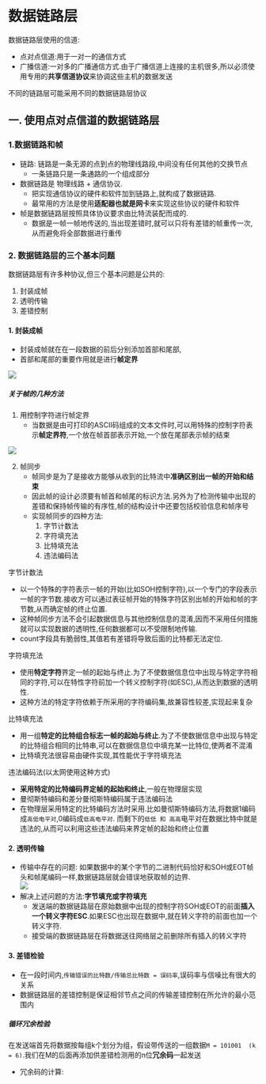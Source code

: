 # 数据链路层
数据链路层使用的信道:
* 点对点信道:用于一对一的通信方式
* 广播信道:一对多的广播通信方式.由于广播信道上连接的主机很多,所以必须使用专用的**共享信道协议**来协调这些主机的数据发送

不同的链路层可能采用不同的数据链路层协议

## 一. 使用点对点信道的数据链路层
### 1.数据链路和帧
* 链路: 链路是一条无源的点到点的物理线路段,中间没有任何其他的交换节点
    * 一条链路只是一条通路的一个组成部分
* 数据链路是 物理线路 + 通信协议.
    * 把实现通信协议的硬件和软件加到链路上,就构成了数据链路.
    * 最常用的方法是使用**适配器也就是网卡**来实现这些协议的硬件和软件
* 帧是数据链路层按照具体协议要求由比特流装配而成的.
    * 数据是一帧一帧地传送的,当出现差错时,就可以只将有差错的帧重传一次,从而避免将全部数据进行重传
### 2. 数据链路层的三个基本问题
数据链路层有许多种协议,但三个基本问题是公共的:
1. 封装成帧
2. 透明传输
3. 差错控制

#### 1. 封装成帧
* 封装成帧就在在一段数据的前后分别添加首部和尾部,
* 首部和尾部的重要作用就是进行**帧定界**

![](https://ws1.sinaimg.cn/large/0077h8xtly1fr7pniddyyj30ww0eawge.jpg)

##### 关于帧的几种方法

1. 用控制字符进行帧定界
    * 当数据是由可打印的ASCII码组成的文本文件时,可以用特殊的控制字符表示**帧定界符**,一个放在帧首部表示开始,一个放在尾部表示帧的结束


![](https://ws1.sinaimg.cn/large/0077h8xtly1fr7q1p23gdj30y90au75i.jpg)

2. 帧同步
    * 帧同步是为了是接收方能够从收到的比特流中**准确区别出一帧的开始和结束**
    * 因此帧的设计必须要有帧首和帧尾的标识方法.另外为了检测传输中出现的差错和保持帧传输的有序性,帧的结构设计中还要包括校验信息和帧序号
    * 实现帧同步的四种方法:
        1. 字节计数法
        2. 字符填充法
        3. 比特填充法
        4. 违法编码法

字节计数法    
* 以一个特殊的字符表示一帧的开始(比如SOH控制字符),以一个专门的字段表示一帧的字节数.接收方可以通过表征帧开始的特殊字符区别出帧的开始和帧的字节数,从而确定帧的终止位置.
* 这种帧同步方法不会引起数据信息与其他控制信息的混淆,因而不采用任何措施就可以实现数据的透明性,任何数据都可以不受限制地传输.
* count字段具有脆弱性,其值若有差错将导致后面的比特都无法定位.

字符填充法
* 使用**特定字符**界定一帧的起始与终止.为了不使数据信息位中出现与特定字符相同的字符,可以在特性字符前加一个转义控制字符(如ESC),从而达到数据的透明性.
* 这种方法的特定字符依赖于所采用的字符编码集,故兼容性较差,实现起来复杂


比特填充法
* 用一组**特定的比特组合标志一帧的起始与终止**.为了不使数据信息中出现与特定的比特组合相同的比特串,可以在数据信息位中填充某一比特位,使两者不混淆
* 比特填充法很容易由硬件实现,其性能优于字符填充法

违法编码法(以太网使用这种方式)
* **采用特定的比特编码界定帧的起始和终止**,一般在物理层实现
* 曼彻斯特编码和差分曼彻斯特编码属于违法编码法
* 在物理层采用特定的比特编码方法时采用.比如曼彻斯特编码方法,将数据1编码成`高低电平对`,0编码成`低高电平对`. 而剩下的`低低 和 高高`电平对在数据比特中就是违法的,从而可以利用这些违法编码来界定帧的起始和终止位置

#### 2. 透明传输
* 传输中存在的问题: 如果数据中的某个字节的二进制代码恰好和SOH或EOT帧头和帧尾编码一样,数据链路层就会错误地获取帧的边界.  
![](https://ws1.sinaimg.cn/large/0077h8xtly1fr7r38t1n6j30z90e30uw.jpg)
* 解决上述问题的方法:**字节填充或字符填充**
    * 发送端的数据链路层在原始数据中出现的控制字符SOH或EOT的前面**插入一个转义字符ESC**.如果ESC也出现在数据中,就在转义字符的前面也加一个转义字符.
    * 接受端的数据链路层在将数据送往网络层之前删除所有插入的转义字符

#### 3. 差错检验
* 在一段时间内,`传输错误的比特数/传输总比特数 = 误码率`,误码率与信噪比有很大的关系
* 数据链路层的差错控制是保证相邻节点之间的传输差错控制在所允许的最小范围内

##### 循环冗余检验
在发送端首先将数据按每组k个划分为组，假设带传送的一组数据`M = 101001  (k = 6)`.我们在M的后面再添加供差错检测用的n位**冗余码**一起发送  
* 冗余码的计算:  
